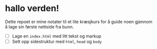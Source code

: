 # hallo verden!

Dette repoet er mine notater til et lite kræsjkurs for å guide noen gjennom å lage sin første nettside fra bunn.

- [ ] Lage en `index.html` med litt tekst og markup
- [ ] Sett opp sidestruktur med `html`, `head` og `body`
